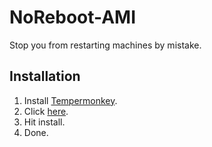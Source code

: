 # NoReboot-AMI
Stop you from restarting machines by mistake.

## Installation
1. Install [Tempermonkey](https://www.tampermonkey.net/).
1. Click [here](https://github.com/Sighmir/NoReboot-AMI/raw/master/NoReboot-AMI.user.js).
1. Hit install.
1. Done.
